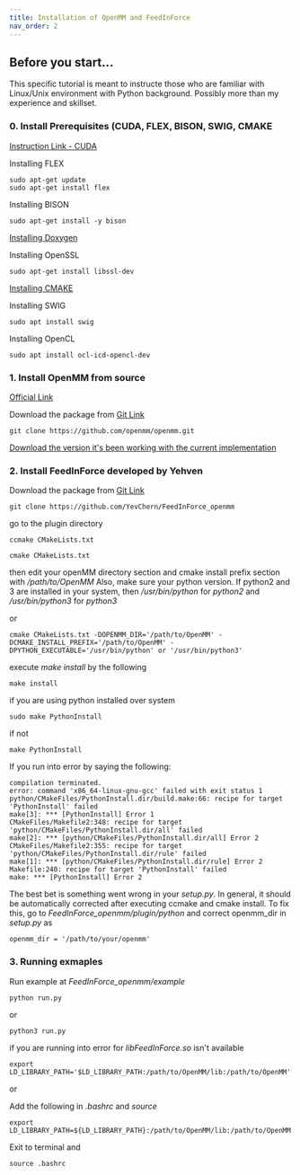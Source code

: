 ```yaml
---
title: Installation of OpenMM and FeedInForce
nav_order: 2
---
```


## Before you start... 
This specific tutorial is meant to instructe those who are familiar with Linux/Unix environment with Python background. 
Possibly more than my experience and skillset. 

### 0. Install Prerequisites (CUDA, FLEX, BISON, SWIG, CMAKE 
[Instruction Link - CUDA](https://medium.com/@exesse/cuda-10-1-installation-on-ubuntu-18-04-lts-d04f89287130)

Installing FLEX

    sudo apt-get update
    sudo apt-get install flex

Installing BISON

    sudo apt-get install -y bison

[Installing Doxygen](https://www.doxygen.nl/download.html)

Installing OpenSSL

    sudo apt-get install libssl-dev


[Installing CMAKE](https://cmake.org/install/)

Installing SWIG

    sudo apt install swig

Installing OpenCL

    sudo apt install ocl-icd-opencl-dev




### 1. Install OpenMM from source 
[Official Link](http://docs.openmm.org/7.0.0/userguide/library.html#compiling-openmm-from-source-code)

Download the package from [Git Link](https://github.com/openmm/openmm.git)

    git clone https://github.com/openmm/openmm.git

[Download the version it's been working with the current implementation](https://github.com/openmm/openmm/archive/refs/tags/7.4.1.tar.gz)

### 2. Install FeedInForce developed by Yehven 

Download the package from [Git Link](https://github.com/YevChern/FeedInForce_openmm)

    git clone https://github.com/YevChern/FeedInForce_openmm

go to the plugin directory 

    ccmake CMakeLists.txt 
    
    cmake CMakeLists.txt

then edit your openMM directory section and cmake install prefix section with */path/to/OpenMM*
Also, make sure your python version. 
If python2 and 3 are installed in your system, then */usr/bin/python* for *python2* and */usr/bin/python3* for *python3*

or 

    cmake CMakeLists.txt -DOPENMM_DIR='/path/to/OpenMM' -DCMAKE_INSTALL_PREFIX='/path/to/OpenMM' -DPYTHON_EXECUTABLE='/usr/bin/python' or '/usr/bin/python3'

execute *make install* by the following 

    make install 

if you are using python installed over system 

    sudo make PythonInstall 

if not 

    make PythonInstall 
    
If you run into error by saying the following:

    compilation terminated.
    error: command 'x86_64-linux-gnu-gcc' failed with exit status 1
    python/CMakeFiles/PythonInstall.dir/build.make:66: recipe for target 'PythonInstall' failed
    make[3]: *** [PythonInstall] Error 1
    CMakeFiles/Makefile2:348: recipe for target 'python/CMakeFiles/PythonInstall.dir/all' failed
    make[2]: *** [python/CMakeFiles/PythonInstall.dir/all] Error 2
    CMakeFiles/Makefile2:355: recipe for target 'python/CMakeFiles/PythonInstall.dir/rule' failed
    make[1]: *** [python/CMakeFiles/PythonInstall.dir/rule] Error 2
    Makefile:240: recipe for target 'PythonInstall' failed
    make: *** [PythonInstall] Error 2
    
The best bet is something went wrong in your *setup.py*. 
In general, it should be automatically corrected after executing ccmake and cmake install. 
To fix this, go to *FeedInForce_openmm/plugin/python* and correct openmm_dir in *setup.py* as 

    openmm_dir = '/path/to/your/openmm'

### 3. Running exmaples

Run example at *FeedInForce_openmm/example* 

    python run.py

or 

    python3 run.py 

if you are running into error for *libFeedInForce.so* isn't available 

    export LD_LIBRARY_PATH='$LD_LIBRARY_PATH:/path/to/OpenMM/lib:/path/to/OpenMM'

or 

Add the following in *.bashrc* and *source*

    export LD_LIBRARY_PATH=${LD_LIBRARY_PATH}:/path/to/OpenMM/lib:/path/to/OpenMM

Exit to terminal and 

    source .bashrc